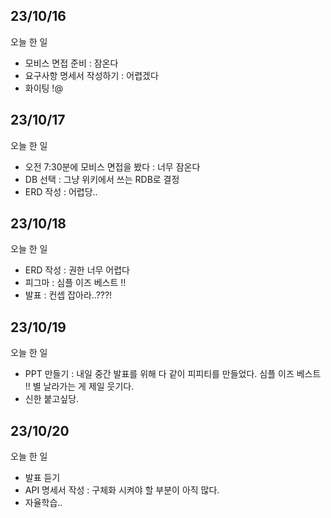 ## 23/10/16

오늘 한 일

- 모비스 면접 준비 : 잠온다
- 요구사항 명세서 작성하기 : 어렵겠다
- 화이팅 !@

## 23/10/17

오늘 한 일

- 오전 7:30분에 모비스 면접을 봤다 : 너무 잠온다
- DB 선택 : 그냥 위키에서 쓰는 RDB로 결정
- ERD 작성 : 어렵당..

## 23/10/18

오늘 한 일

- ERD 작성 : 권한 너무 어렵다
- 피그마 : 심플 이즈 베스트 !!
- 발표 : 컨셉 잡아라..???!

## 23/10/19

오늘 한 일

- PPT 만들기 : 내일 중간 발표를 위해 다 같이 피피티를 만들었다. 심플 이즈 베스트 !! 별 날라가는 게 제일 웃기다.
- 신한 붙고싶당.

## 23/10/20

오늘 한 일

- 발표 듣기
- API 명세서 작성 : 구체화 시켜야 할 부분이 아직 많다.
- 자율학습..
